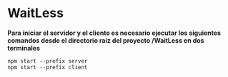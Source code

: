 # WaitLess
**Para iniciar el servidor y el cliente es necesario ejecutar los siguientes comandos desde el directorio raíz del proyecto /WaitLess en dos terminales**
````
npm start --prefix server
npm start --prefix client
````